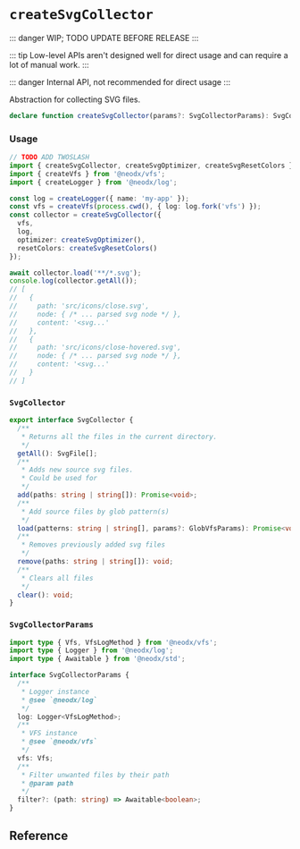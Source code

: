 # `createSvgCollector`

::: danger
WIP; TODO UPDATE BEFORE RELEASE
:::

::: tip
Low-level APIs aren't designed well for direct usage and can require a lot of manual work.
:::

::: danger
Internal API, not recommended for direct usage
:::

Abstraction for collecting SVG files.

```ts
declare function createSvgCollector(params?: SvgCollectorParams): SvgCollector;
```

### Usage

```ts
// TODO ADD TWOSLASH
import { createSvgCollector, createSvgOptimizer, createSvgResetColors } from '@neodx/svg';
import { createVfs } from '@neodx/vfs';
import { createLogger } from '@neodx/log';

const log = createLogger({ name: 'my-app' });
const vfs = createVfs(process.cwd(), { log: log.fork('vfs') });
const collector = createSvgCollector({
  vfs,
  log,
  optimizer: createSvgOptimizer(),
  resetColors: createSvgResetColors()
});

await collector.load('**/*.svg');
console.log(collector.getAll());
// [
//   {
//     path: 'src/icons/close.svg',
//     node: { /* ... parsed svg node */ },
//     content: '<svg...'
//   },
//   {
//     path: 'src/icons/close-hovered.svg',
//     node: { /* ... parsed svg node */ },
//     content: '<svg...'
//   }
// ]
```

### `SvgCollector`

```ts
export interface SvgCollector {
  /**
   * Returns all the files in the current directory.
   */
  getAll(): SvgFile[];
  /**
   * Adds new source svg files.
   * Could be used for
   */
  add(paths: string | string[]): Promise<void>;
  /**
   * Add source files by glob pattern(s)
   */
  load(patterns: string | string[], params?: GlobVfsParams): Promise<void>;
  /**
   * Removes previously added svg files
   */
  remove(paths: string | string[]): void;
  /**
   * Clears all files
   */
  clear(): void;
}
```

### `SvgCollectorParams`

```ts twoslash
import type { Vfs, VfsLogMethod } from '@neodx/vfs';
import type { Logger } from '@neodx/log';
import type { Awaitable } from '@neodx/std';

interface SvgCollectorParams {
  /**
   * Logger instance
   * @see `@neodx/log`
   */
  log: Logger<VfsLogMethod>;
  /**
   * VFS instance
   * @see `@neodx/vfs`
   */
  vfs: Vfs;
  /**
   * Filter unwanted files by their path
   * @param path
   */
  filter?: (path: string) => Awaitable<boolean>;
}
```

## Reference
